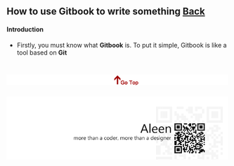 ## How to use Gitbook to write something [Back](./qa.md)

#### Introduction

- Firstly, you must know what **Gitbook** is. To put it simple, Gitbook is like a tool based on **Git**

<a href="#how-to-use-gitbook-to-write-something" style="left:200px;"><img src="./../pic/gotop.png"></a>
=====
<a href="http://aleen42.github.io/" target="_blank" ><img src="./../pic/tail.gif"></a>
